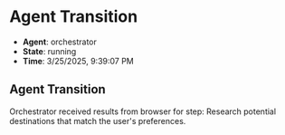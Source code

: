# Agent Transition

- **Agent**: orchestrator
- **State**: running
- **Time**: 3/25/2025, 9:39:07 PM

## Agent Transition

Orchestrator received results from browser for step: Research potential destinations that match the user's preferences.

